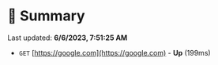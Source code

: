 # 📖 Summary
Last updated: **6/6/2023, 7:51:25 AM**

- `GET` [https://google.com](https://google.com) - **Up** (199ms)
